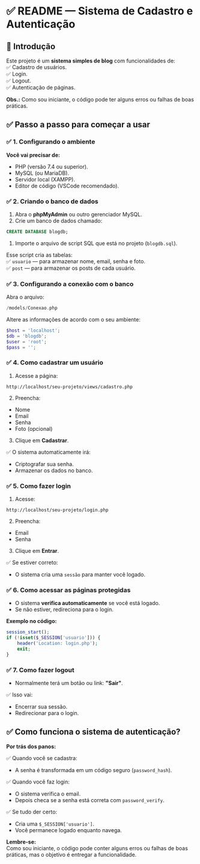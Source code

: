 
# ✅ README — Sistema de Cadastro e Autenticação

## 🎯 Introdução

Este projeto é um **sistema simples de blog** com funcionalidades de:  
✅ Cadastro de usuários.  
✅ Login.  
✅ Logout.  
✅ Autenticação de páginas.  

**Obs.:** Como sou iniciante, o código pode ter alguns erros ou falhas de boas práticas.  

## ✅ Passo a passo para começar a usar

### ✅ 1. Configurando o ambiente

**Você vai precisar de:**  
- PHP (versão 7.4 ou superior).  
- MySQL (ou MariaDB).  
- Servidor local (XAMPP).  
- Editor de código (VSCode recomendado).  

### ✅ 2. Criando o banco de dados

1. Abra o **phpMyAdmin** ou outro gerenciador MySQL.  
2. Crie um banco de dados chamado:  

```sql
CREATE DATABASE blogdb;
```  

1. Importe o arquivo de script SQL que está no projeto (`blogdb.sql`).  

Esse script cria as tabelas:  
✅ `usuario` — para armazenar nome, email, senha e foto.  
✅ `post` — para armazenar os posts de cada usuário.  

### ✅ 3. Configurando a conexão com o banco

Abra o arquivo:  

```php
/models/Conexao.php
```  

Altere as informações de acordo com o seu ambiente:  

```php
$host = 'localhost';
$db = 'blogdb';
$user = 'root';
$pass = '';
```  

### ✅ 4. Como cadastrar um usuário

1. Acesse a página:  

```
http://localhost/seu-projeto/views/cadastro.php
```

2. Preencha:  
- Nome  
- Email  
- Senha  
- Foto (opcional)  

3. Clique em **Cadastrar**.  

✅ O sistema automaticamente irá:  
- Criptografar sua senha.  
- Armazenar os dados no banco.

### ✅ 5. Como fazer login

1. Acesse:  

```
http://localhost/seu-projeto/login.php
```

2. Preencha:  
- Email  
- Senha  

3. Clique em **Entrar**.  

✅ Se estiver correto:  
- O sistema cria uma `sessão` para manter você logado.  

### ✅ 6. Como acessar as páginas protegidas

- O sistema **verifica automaticamente** se você está logado.  
- Se não estiver, redireciona para o login.  

**Exemplo no código:**  

```php
session_start();
if (!isset($_SESSION['usuario'])) {
    header('Location: login.php');
    exit;
}
```

### ✅ 7. Como fazer logout

- Normalmente terá um botão ou link: **"Sair"**.   

✅ Isso vai:  
- Encerrar sua sessão.  
- Redirecionar para o login.

## ✅ Como funciona o sistema de autenticação?

**Por trás dos panos:**  

✅ Quando você se cadastra:  
- A senha é transformada em um código seguro (`password_hash`).  

✅ Quando você faz login:  
- O sistema verifica o email.  
- Depois checa se a senha está correta com `password_verify`.  

✅ Se tudo der certo:  
- Cria uma `$_SESSION['usuario']`.  
- Você permanece logado enquanto navega.

**Lembre-se:**  
Como sou iniciante, o código pode conter alguns erros ou falhas de boas práticas, mas o objetivo é entregar a funcionalidade.

